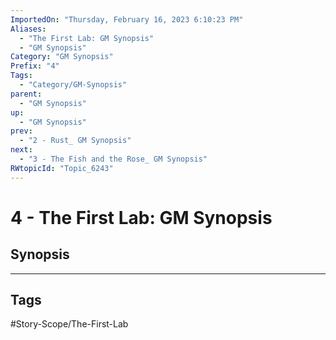 ```yaml
---
ImportedOn: "Thursday, February 16, 2023 6:10:23 PM"
Aliases:
  - "The First Lab: GM Synopsis"
  - "GM Synopsis"
Category: "GM Synopsis"
Prefix: "4"
Tags:
  - "Category/GM-Synopsis"
parent:
  - "GM Synopsis"
up:
  - "GM Synopsis"
prev:
  - "2 - Rust_ GM Synopsis"
next:
  - "3 - The Fish and the Rose_ GM Synopsis"
RWtopicId: "Topic_6243"
---
```

# 4 - The First Lab: GM Synopsis
## Synopsis

---
## Tags
#Story-Scope/The-First-Lab

